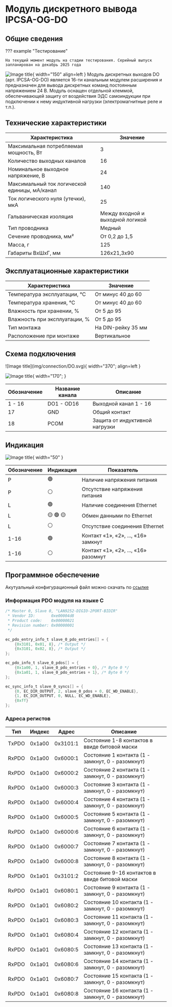 # Модуль дискретного вывода IPCSA-OG-DO


## Общие сведения

??? example "Тестирование"

    На текущий момент модуль на стадии тестирования. Серийный выпуск запланирован на декабрь 2025 года 

<div class="grid cards" markdown>

![Image title](img/modules/DO.png){ width="150" align=left  }
Модуль дискретных выходов DO (арт. IPCSA-OG-DO) является 16-ти канальным модулем расширения и предназначен для вывода дискретных команд постоянным напряжением 24 В.
Модуль оснащен отдельной клеммой, обеспечивающей защиту от воздействия ЭДС самоиндукции при подключении к нему индуктивной нагрузки (электромагнитные реле и т.п.).

</div>

## Технические характеристики 
| Характеристика                          | Значение                     |
|-----------------------------------------|------------------------------|
| Максимальная потребляемая мощность, Вт | 3                            |
| Количество выходных каналов            | 16                           |
| Номинальное выходное напряжение, В     | 24                           |
| Максимальный ток логической единицы, мА/канал | 140                  |
| Ток логического нуля (утечки), мкА     | 25                           |
| Гальваническая изоляция                | Между входной и выходной логикой |
| Тип проводника                         | Медный                       |
| Сечение проводника, мм²                | От 0,2 до 1,5                |
| Масса, г                               | 125                          |
| Габариты ВхШхГ, мм                     | 126х21,3х90                  |

## Эксплуатационные характеристики
| Характеристика	| Значение |
| - | - |
| Температура эксплуатации, °С |	От минус 40 до 60 |
| Температура хранения, °С |	От минус 40 до 60 |
| Влажность при хранении, %	| От 5 до 95 |
| Влажность при эксплуатации, % |	От 5 до 95 |
| Тип монтажа |	На DIN-рейку 35 мм |
| Расположение при монтаже | Вертикальное |

## Схема подключения

<div class="grid cards" markdown>
![Image title](img/connection/DO.svg){ width="370"; align=left  }

![Image title](img/connection/connector_18pin.png){ width="170";  }
</div>

| Обозначение | Название канала | Описание                       |
|-------------|-----------------|--------------------------------|
| 1 - 16      | DO1 - OD16      | Выходной канал 1 - 16          |
| 17          | GND             | Общий контакт                  |
| 18          | PCOM            | Защита от индуктивной нагрузки |

## Индикация
![Image title](img/identification/18_leds.png){ width="50" }


| Обозначение | Индикация | Показатель |
|------------------|----------------------|---------------------------------------|
| P | :green_circle:| Наличие напряжения питания |
| P | :white_circle:| Отсутствие напряжения питания |
| L | :green_circle:| Наличие соединения Ethernet |
| L | :yellow_circle: :green_circle: :yellow_circle: | Обмен данными по Ethernet |
| L | :white_circle:| Отсутствие соединения Ethernet|
| 1-16 | :green_circle:| Контакт «1», «2», ..., «16» замкнут  |
| 1-16 | :white_circle:| Контакт «1», «2», ..., «16» разомнут|

## Программное обеспечение
Акутуальный конфигурационный файл можно скачать по 
<a href="../files/ipcsa_modules_config.xml" download>ссылке</a>


### Информация PDO модуля на языке C

``` c title="Ethercat cstruct"
/* Master 0, Slave 0, "LAN9252-DIGIO-2PORT-BIDIR"
 * Vendor ID:       0xe00004d8
 * Product code:    0x00000021
 * Revision number: 0x00000001
 */

ec_pdo_entry_info_t slave_0_pdo_entries[] = {
    {0x3101, 0x01, 8}, /* Output */
    {0x3101, 0x02, 8}, /* Output */
};

ec_pdo_info_t slave_0_pdos[] = {
    {0x1a00, 1, slave_0_pdo_entries + 0}, /* Byte 0 */
    {0x1a01, 1, slave_0_pdo_entries + 1}, /* Byte 0 */
};

ec_sync_info_t slave_0_syncs[] = {
    {0, EC_DIR_OUTPUT, 2, slave_0_pdos + 0, EC_WD_ENABLE},
    {1, EC_DIR_OUTPUT, 0, NULL, EC_WD_ENABLE},
    {0xff}
};
``` 
### Адреса регистов
|Тип|Индекс|Адрес|Описание|
|-|-|-|-|
|ТxPDO |0x1a00|0x3101:1|Состояние 1-8 контактов в ввиде битовой маски|
| RxPDO |0x1a00|0x6000:1| Состояние 1 контакта (1 - замкнут, 0 - разомкнут)|
| RxPDO |0x1a00|0x6000:2| Состояние 2 контакта (1 - замкнут, 0 - разомкнут)|
| RxPDO |0x1a00|0x6000:3| Состояние 3 контакта (1 - замкнут, 0 - разомкнут)|
| RxPDO |0x1a00|0x6000:4| Состояние 4 контакта (1 - замкнут, 0 - разомкнут)|
| RxPDO |0x1a00|0x6000:5| Состояние 5 контакта (1 - замкнут, 0 - разомкнут)|
| RxPDO |0x1a00|0x6000:6| Состояние 6 контакта (1 - замкнут, 0 - разомкнут)|
| RxPDO |0x1a00|0x6000:7| Состояние 7 контакта (1 - замкнут, 0 - разомкнут)|
| RxPDO |0x1a00|0x6000:8| Состояние 8 контакта (1 - замкнут, 0 - разомкнут)|
| RxPDO |0x1a01|0x3101:2| Состояние 9-16 контактов в ввиде битовой маски|
| RxPDO |0x1a01|0x6080:1| Состояние 9 контакта (1 - замкнут, 0 - разомкнут)|
| RxPDO |0x1a01|0x6080:2| Состояние 10 контакта (1 - замкнут, 0 - разомкнут)|
| RxPDO |0x1a01|0x6080:3| Состояние 11 контакта (1 - замкнут, 0 - разомкнут)|
| RxPDO |0x1a01|0x6080:4| Состояние 12 контакта (1 - замкнут, 0 - разомкнут)|
| RxPDO |0x1a01|0x6080:5| Состояние 13 контакта (1 - замкнут, 0 - разомкнут)|
| RxPDO |0x1a01|0x6080:6| Состояние 14 контакта (1 - замкнут, 0 - разомкнут)|
| RxPDO |0x1a01|0x6080:7| Состояние 15 контакта (1 - замкнут, 0 - разомкнут)|
| RxPDO |0x1a01|0x6080:8| Состояние 16 контакта (1 - замкнут, 0 - разомкнут)|



